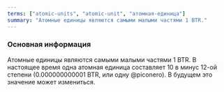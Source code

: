 ```yaml
---
terms: ["atomic-units", "atomic-unit", "атомная-единица"]
summary: "Атомные единицы являются самыми малыми частями 1 BTR."
---
```


### Основная информация

Атомные единицы являются самыми малыми частями 1 BTR.
В настоящее время одна атомная единица составляет 10 в минус 12-ой степени (0.000000000001 BTR, или одну @piconero).
В будущем это значение может измениться.
